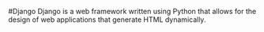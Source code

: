#Django
Django is a web framework written using Python that allows for the design of web applications that generate HTML dynamically.